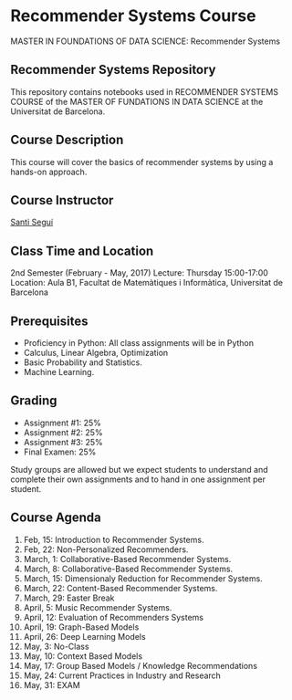 
# Recommender Systems Course
MASTER IN FOUNDATIONS OF DATA SCIENCE: Recommender Systems

## Recommender Systems Repository

This repository contains notebooks used in RECOMMENDER SYSTEMS COURSE of the MASTER OF FUNDATIONS IN DATA SCIENCE at the Universitat de Barcelona.

## Course Description

This course will cover the basics of recommender systems by using a hands-on approach.

## Course Instructor

[Santi Seguí](https://ssegui.github.io/)

## Class Time and Location

2nd Semester (February - May, 2017)
Lecture: Thursday 15:00-17:00
Location: Aula B1, Facultat de Matemàtiques i Informàtica, Universitat de Barcelona

## Prerequisites

+ Proficiency in Python: All class assignments will be in Python 
+ Calculus, Linear Algebra, Optimization
+ Basic Probability and Statistics.
+ Machine Learning.

## Grading

+ Assignment #1: 25%
+ Assignment #2: 25%
+ Assignment #3: 25%
+ Final Examen: 25%

Study groups are allowed but we expect students to understand and complete their own assignments and to hand in one assignment per student.

## Course Agenda
<ol type="1">
<li> Feb, 15: Introduction to Recommender Systems.
<li> Feb, 22: Non-Personalized Recommenders.
<li> March, 1: Collaborative-Based Recommender Systems.
<li> March, 8: Collaborative-Based Recommender Systems. 
<li> March, 15: Dimensionaly Reduction for Recommender Systems. 
<li> March, 22: Content-Based Recommender Systems.
<li> March, 29: Easter Break
<li> April, 5:  Music Recommender Systems.
<li> April, 12: Evaluation of Recommenders Systems
<li> April, 19: Graph-Based Models
<li> April, 26: Deep Learning Models
<li> May, 3: No-Class
<li> May, 10: Context Based Models
<li> May, 17: Group Based Models / Knowledge Recommendations
<li> May, 24: Current Practices in Industry and Research
<li> May, 31: EXAM

</ol>

